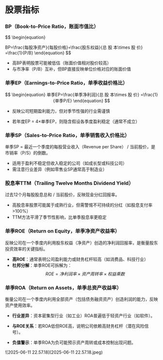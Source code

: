 # 股票指标

### **BP（Book-to-Price Ratio，账面市值比）**

$$
\begin{equation}

BP=\frac{每股净资产}{每股价格}=\frac{股东权益}{总
股
本\times
股
价}
=\frac{1}{P/B}
\end{equation}
$$

- 高BP表明股票可能被低估（账面价值相对股价较高）
- 与市净率（P/B）互补，但BP直接反映单位价格对应的账面价值

### **单季EP（Earnings-to-Price Ratio，单季收益价格比）**

$$
\begin{equation}
 单季EP=\frac{单季净利润}{总
股
本\times
股
价}
=\frac{1}{单季P/E}
 \end{equation}
$$

- 反映公司短期盈利能力，但对季节性强的行业需谨慎

- 若年度EP = 4×单季EP，则隐含假设各季度盈利稳定（通常不成立）

  

### **单季SP（Sales-to-Price Ratio，单季销售收入价格比）**

单季SP = 最近一个季度的每股营业收入（Revenue per Share） / 当前股价，是市销率（P/S）的倒数。

- 适用于盈利不稳定但收入稳定的公司（如成长型或科技公司）
- 需注意行业差异（例如零售业SP通常高于制造业）

### **股息率TTM（Trailing Twelve Months Dividend Yield）**

过去12个月每股股息总和 / 当前股价，反映现金分红回报率。

- 高股息率股票可能属于成熟行业，但需警惕不可持续的分红（如股息支付率>100%）
- TTM方法平滑了季节性影响，比单季股息率更稳定

### **单季ROE（Return on Equity，单季净资产收益率）**

反映公司在一个季度内利用股东权益（净资产）创造的净利润回报率，是衡量股东投资效率的关键指标。

- **高ROE**：通常表明公司盈利能力或财务杠杆较高（如消费品、科技行业）
- **杜邦分解**：单季ROE可拆解为：$$ROE=净利润率\times 资产周转率\times 权益乘数$$

### **单季ROA（Return on Assets，单季总资产收益率）**

衡量公司在一个季度内利用全部资产（包括债务融资资产）创造利润的能力，反映资产使用效率。

- **行业差异**：资本密集型行业（如工业）ROA普遍低于轻资产行业（如软件）。

- **与ROE关系**：若ROA低但ROE高，说明公司依赖高财务杠杆（潜在风险信号）。
- **负值警示**：单季ROA为负可能预示资产周转或成本控制出现问题。

![2025-06-11 22.57.18](2025-06-11 22.57.18.jpeg)



